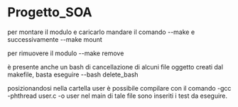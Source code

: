 # Progetto_SOA

per montare il modulo e caricarlo mandare il comando --make e successivamente --make mount

per rimuovere il modulo --make remove

è presente anche un bash di cancellazione di alcuni file oggetto creati dal makefile, basta eseguire --bash delete_bash

posizionandosi nella cartella user è possibile compilare con il comando -gcc -phthread user.c -o user
nel main di tale file sono inseriti i test da eseguire.
